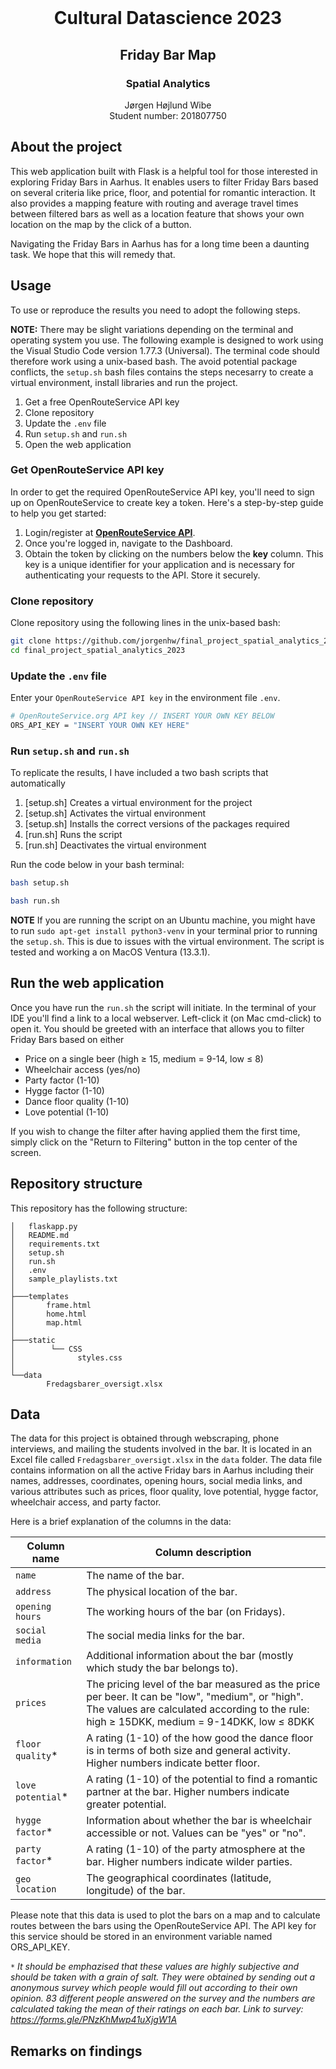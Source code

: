 <!-- PROJECT LOGO -->
<br />
<p align="center">
  <h1 align="center">Cultural Datascience 2023</h1> 
  <h2 align="center">Friday Bar Map</h2> 
  <h3 align="center">Spatial Analytics</h3> 


  <p align="center">
    Jørgen Højlund Wibe<br>
    Student number: 201807750
  </p>
</p>


<!-- ABOUT THE PROJECT -->
## About the project
This web application built with Flask is a helpful tool for those interested in exploring Friday Bars in Aarhus. It enables users to filter Friday Bars based on several criteria like price, floor, and potential for romantic interaction. It also provides a mapping feature with routing and average travel times between filtered bars as well as a location feature that shows your own location on the map by the click of a button.

Navigating the Friday Bars in Aarhus has for a long time been a daunting task. We hope that this will remedy that.

<!-- USAGE -->
## Usage

To use or reproduce the results you need to adopt the following steps.

**NOTE:** There may be slight variations depending on the terminal and operating system you use. The following example is designed to work using the Visual Studio Code version 1.77.3 (Universal). The terminal code should therefore work using a unix-based bash. The avoid potential package conflicts, the ```setup.sh``` bash files contains the steps necesarry to create a virtual environment, install libraries and run the project.

1. Get a free OpenRouteService API key
2. Clone repository
3. Update the `.env` file
4. Run `setup.sh` and `run.sh`
5. Open the web application

### Get OpenRouteService API key
In order to get the required OpenRouteService API key, you'll need to sign up on OpenRouteService to create key a token. Here's a step-by-step guide to help you get started:

1. Login/register at [**OpenRouteService API**](https://api.openrouteservice.org/).
2. Once you're logged in, navigate to the Dashboard.
3. Obtain the token by clicking on the numbers below the **key** column. This key is a unique identifier for your application and is necessary for authenticating your requests to the API. Store it securely.

### Clone repository

Clone repository using the following lines in the unix-based bash:

```bash
git clone https://github.com/jorgenhw/final_project_spatial_analytics_2023.git
cd final_project_spatial_analytics_2023
```

### Update the ```.env``` file
Enter your ```OpenRouteService API key``` in the environment file ```.env```.
```bash
# OpenRouteService.org API key // INSERT YOUR OWN KEY BELOW
ORS_API_KEY = "INSERT YOUR OWN KEY HERE"
```

### Run ```setup.sh``` and ```run.sh```

To replicate the results, I have included a two bash scripts that automatically 

1. [setup.sh] Creates a virtual environment for the project 
2. [setup.sh] Activates the virtual environment
3. [setup.sh] Installs the correct versions of the packages required
4. [run.sh]   Runs the script
5. [run.sh]   Deactivates the virtual environment

Run the code below in your bash terminal:

```bash
bash setup.sh
```

```bash
bash run.sh
```

**NOTE** If you are running the script on an Ubuntu machine, you might have to run ```sudo apt-get install python3-venv``` in your terminal prior to running the ```setup.sh```. This is due to issues with the virtual environment. The script is tested and working a on MacOS Ventura (13.3.1).

## Run the web application
Once you have run the ```run.sh``` the script will initiate. In the terminal of your IDE you'll find a link to a local webserver. Left-click it (on Mac cmd-click) to open it. You should be greeted with an interface that allows you to filter Friday Bars based on either

* Price on a single beer (high ≥ 15, medium = 9-14, low ≤ 8)
* Wheelchair access (yes/no)
* Party factor (1-10)
* Hygge factor (1-10)
* Dance floor quality (1-10)
* Love potential (1-10)

If you wish to change the filter after having applied them the first time, simply click on the "Return to Filtering" button in the top center of the screen. 

<!-- REPOSITORY STRUCTURE -->
## Repository structure

This repository has the following structure:
```
│   flaskapp.py
│   README.md
│   requirements.txt
│   setup.sh
│   run.sh
│   .env
│   sample_playlists.txt
│
├───templates
│       frame.html
│       home.html
│       map.html
│
├───static
│        └── CSS
│              styles.css
│
└──data
        Fredagsbarer_oversigt.xlsx
```

<!-- DATA -->
## Data
The data for this project is obtained through webscraping, phone interviews, and mailing the students involved in the bar. It is located in an Excel file called `Fredagsbarer_oversigt.xlsx` in the `data` folder. The data file contains information on all the active Friday bars in Aarhus including their names, addresses, coordinates, opening hours, social media links, and various attributes such as prices, floor quality, love potential, hygge factor, wheelchair access, and party factor.

Here is a brief explanation of the columns in the data:

| Column name      | Column description                                                                                                                                                                             |
|------------------|------------------------------------------------------------------------------------------------------------------------------------------------------------------------------------------------|
| `name`           | The name of the bar.                                                                                                                                                                           |
| `address`        | The physical location of the bar.                                                                                                                                                              |
| `opening hours`  | The working hours of the bar (on Fridays).                                                                                                                                                     |
| `social media`   | The social media links for the bar.                                                                                                                                                            |
| `information`    | Additional information about the bar (mostly which study the bar belongs to).                                                                                                                  |
| `prices`         | The pricing level of the bar measured as the price per beer. It can be "low", "medium", or "high". The values are calculated according to the rule: high ≥ 15DKK, medium = 9-14DKK, low ≤ 8DKK |
| `floor quality`*  | A rating (1-10) of the how good the dance floor is in terms of both size and general activity. Higher numbers indicate better floor.                                                           |
| `love potential`* | A rating (1-10) of the potential to find a romantic partner at the bar. Higher numbers indicate greater potential.                                                                             |
| `hygge factor`*   | Information about whether the bar is wheelchair accessible or not. Values can be "yes" or "no".                                                                                                |
| `party factor`*   | A rating (1-10) of the party atmosphere at the bar. Higher numbers indicate wilder parties.                                                                                                    |
| `geo location`   | The geographical coordinates (latitude, longitude) of the bar.                                                                                                                                 |

Please note that this data is used to plot the bars on a map and to calculate routes between the bars using the OpenRouteService API. The API key for this service should be stored in an environment variable named ORS_API_KEY.

`*` *It should be emphazised that these values are highly subjective and should be taken with a grain of salt. They were obtained by sending out a anonymous survey which people would fill out according to their own opinion. 83 different people answered on the survey and the numbers are calculated taking the mean of their ratings on each bar. Link to survey: https://forms.gle/PNzKhMwp41uXjgW1A*

<!-- RESULTS -->
## Remarks on findings
